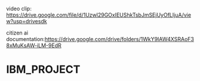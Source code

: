 video clip: https://drive.google.com/file/d/1Uzwl29GOxIEUShkTsbJmSEjUyOfLIjuA/view?usp=drivesdk

citizen ai documentation:https://drive.google.com/drive/folders/1WkY9IAW4XSRAoF38xMuKsAW-iLM-9EdR
# IBM_PROJECT
